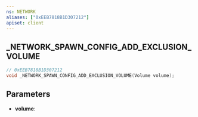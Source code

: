 ```yaml
---
ns: NETWORK
aliases: ["0xEEB7818B1D307212"]
apiset: client
---
```

## _NETWORK_SPAWN_CONFIG_ADD_EXCLUSION_VOLUME

```c
// 0xEEB7818B1D307212
void _NETWORK_SPAWN_CONFIG_ADD_EXCLUSION_VOLUME(Volume volume);
```


## Parameters
* **volume**:



